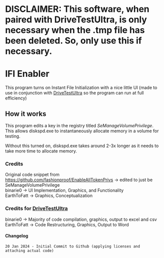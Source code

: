 # DISCLAIMER: This software, when paired with DriveTestUltra, is only necessary when the .tmp file has been deleted. So, only use this if necessary.

# IFI Enabler
 This program turns on Instant File Initialization with a nice little UI (made to use in conjunction with [DriveTestUltra](https://github.com/binarie0/DriveTestUltra) so the program can run at full efficiency)    

## How it works
 This program edits a key in the registry titled *SeManageVolumePrivilege*. This allows diskspd.exe to instantaneously allocate memory in a volume for testing.

 Without this turned on, diskspd.exe takes around 2-3x longer as it needs to take more time to allocate memory.

### Credits
 Original code snippet from https://github.com/fashionproof/EnableAllTokenPrivs -> edited to just be SeManageVolumePrivilege    
 binarie0 -> UI Implementation, Graphics, and Functionality    
 EarthToFatt -> Graphics, Conceptualization    

### Credits for [DriveTestUltra](https://github.com/binarie0/DriveTestUltra)        
 binarie0 -> Majority of code compilation, graphics, output to excel and csv      
 EarthToFatt -> Code Restructuring, Graphics, Output to Word      
 
#### Changelog
    20 Jan 2024 - Initial Commit to Github (applying licenses and attaching actual code)
